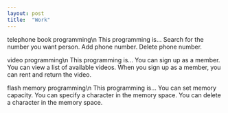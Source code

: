 ```yaml
---
layout: post
title:  "Work"
---
```


telephone book programming\n
This programming is...
Search for the number you want person.
Add phone number.
Delete phone number.

video programming\n
This programming is...
You can sign up as a member.
You can view a list of available videos.
When you sign up as a member, you can rent and return the video.


flash memory programming\n
This programming is...
You can set memory capacity.
You can specify a character in the memory space.
You can delete a character in the memory space.
